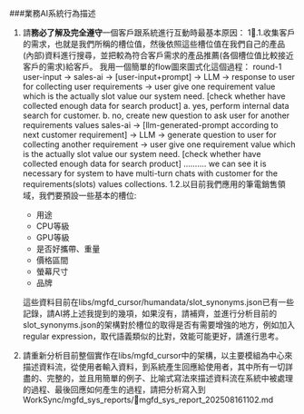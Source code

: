 ###業務AI系統行為描述

1. 請**務必了解及完全遵守**一個客戶跟系統進行互動時最基本原因：
   1.1.收集客戶的需求，也就是我們所稱的槽位值，然後依照這些槽位值在我們自己的產品(內部)資料進行搜尋，並把較為符合客戶需求的產品推薦(各個槽位值比較接近客戶的需求)給客戶。
   我用一個簡單的flow圖來圖式化這個過程：
   round-1
   user-input -> sales-ai -> [user-input+prompt] -> LLM -> response to user for collecting user requirements -> user give one requirement value which is the actually slot value our system need.
   [check whether have collected enough data for search product]
   a. yes, perform internal data search for customer.
   b. no, create new question to ask user for another requirements values
   sales-ai -> [llm-generated-prompt according to next customer requirement] -> LLM -> generate question to user for collecting another requirement -> user give one requirement value which is the actually slot value our system need.
   [check whether have collected enough data for search product]
   ..........
   we can see it is necessary for system to have multi-turn chats with customer for the requirements(slots) values collections.
   1.2.以目前我們應用的筆電銷售領域，我們要預設一些基本的槽位:

   * 用途
   * CPU等級
   * GPU等級
   * 是否好攜帶、重量
   * 價格區間
   * 螢幕尺寸
   * 品牌

   這些資料目前在libs/mgfd_cursor/humandata/slot_synonyms.json已有一些記錄，請AI將上述我提到的幾項，如果沒有，請補齊，並進行分析目前的slot_synonyms.json的架構對於槽位的取得是否有需要增強的地方，例如加入regular expression，取代語義類似的比對，效能可能更好，請進行思考。
2. 請重新分析目前整個實作在libs/mgfd_cursor中的架構，以主要模組為中心來描述資料流，從使用者輸入資料，到系統產生回應給使用者，其中所有一切詳盡的、完整的，並且用簡單的例子、比喻式寫法來描述資料流在系統中被處理的過程、最後回應如何產生的過程，請把分析寫入到WorkSync/mgfd_sys_reports/mgfd_sys_report_202508161102.md
